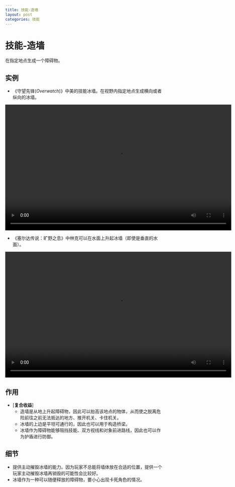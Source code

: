 ```yaml
---
title: 技能-造墙
layout: post
categories: 技能
---
```


# 技能-造墙
在指定地点生成一个障碍物。

## 实例

- 《守望先锋(*Overwatch*)》中美的技能冰墙。在视野内指定地点生成横向或者纵向的冰墙。

<video width="720" height="400" controls>
    <source src="/videos/美-冰墙.mp4" type="video/mp4">
</video>

- 《塞尔达传说：旷野之息》中林克可以在水面上升起冰墙（即使是垂直的水面）。

<video width="720" height="400" controls>
    <source src="/videos/冰墙-旷野之息.mp4" type="video/mp4">
</video>

## 作用
- [**复合收益**]
    - 造墙是从地上升起障碍物，因此可以抬高该地点的物体，从而使之脱离危险前往之前无法抵达的地方、推开机关、卡住机关。
    - 冰墙的上边是平坦可通行的，因此也可以用于构造桥梁。
    - 冰墙作为障碍物能够阻挡技能、双方视线和对象前进路线，因此也可以作为护盾进行防御。

## 细节
- 提供主动摧毁冰墙的能力。因为玩家不总能将墙体放在合适的位置，提供一个玩家主动摧毁冰墙再销毁的可能性会比较好。
- 冰墙作为一种可以随便释放的障碍物，要小心出现卡死角色的情况。